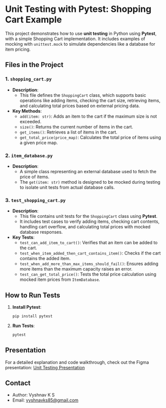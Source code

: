 # Unit Testing with Pytest: Shopping Cart Example

This project demonstrates how to use **unit testing** in Python using **Pytest**, with a simple Shopping Cart implementation. It includes examples of mocking with `unittest.mock` to simulate dependencies like a database for item pricing.

## Files in the Project

### 1. `shopping_cart.py`
- **Description**: 
  - This file defines the `ShoppingCart` class, which supports basic operations like adding items, checking the cart size, retrieving items, and calculating total prices based on external pricing data.
- **Key Methods**:
  - `add(item: str)`: Adds an item to the cart if the maximum size is not exceeded.
  - `size()`: Returns the current number of items in the cart.
  - `get_items()`: Retrieves a list of items in the cart.
  - `get_total_price(price_map)`: Calculates the total price of items using a given price map.

### 2. `item_database.py`
- **Description**:
  - A simple class representing an external database used to fetch the price of items.
  - The `get(item: str)` method is designed to be mocked during testing to isolate unit tests from actual database calls.

### 3. `test_shopping_cart.py`
- **Description**:
  - This file contains unit tests for the `ShoppingCart` class using **Pytest**.
  - It includes test cases to verify adding items, checking cart contents, handling cart overflow, and calculating total prices with mocked database responses.
- **Key Tests**:
  - `test_can_add_item_to_cart()`: Verifies that an item can be added to the cart.
  - `test_when_item_added_then_cart_contains_item()`: Checks if the cart contains the added item.
  - `test_when_add_more_than_max_items_should_fail()`: Ensures adding more items than the maximum capacity raises an error.
  - `test_can_get_total_price()`: Tests the total price calculation using mocked item prices from `ItemDatabase`.

## How to Run Tests
1. **Install Pytest**:
   ```bash
   pip install pytest
   ```
2. **Run Tests**:
    ```bash
    pytest
    ```
## Presentation
For a detailed explanation and code walkthrough, check out the Figma presentation: [Unit Testing Presentation](https://www.figma.com/deck/4haSXFK7UjzTIjOexeEBdt/unit_test?node-id=16-311&t=9JhOHowcyQHOwgLw-1)

## Contact
- Author: Vyshnav K S
- Email: [vyshnavks85@gmail.com](mailto::vyshnavks85@gmail.com)